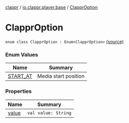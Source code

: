 [clappr](../../index.md) / [io.clappr.player.base](../index.md) / [ClapprOption](.)

# ClapprOption

`enum class ClapprOption : Enum<ClapprOption>` [(source)](https://github.com/clappr/clappr-android/tree/dev/clappr/src/main/kotlin/io/clappr/player/base/Options.kt#L9)

### Enum Values

| Name | Summary |
|---|---|
| [START_AT](-s-t-a-r-t_-a-t.md) | Media start position |

### Properties

| Name | Summary |
|---|---|
| [value](value.md) | `val value: String` |

